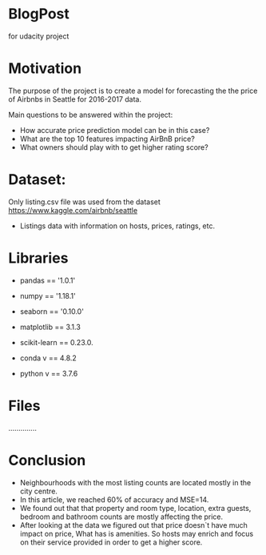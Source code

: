 # BlogPost
for udacity project
# Motivation

The purpose of the project is to create a model for forecasting the the price of Airbnbs in Seattle for 2016-2017 data.

Main questions to be answered within the project:

- How accurate price prediction model can be in this case?
- What are the top 10 features impacting AirBnB price?
- What owners should play with to get higher rating score?

# Dataset:
Only listing.csv file was used from the dataset
https://www.kaggle.com/airbnb/seattle

- Listings data with information on hosts, prices, ratings, etc.

# Libraries

 - pandas == '1.0.1'
 - numpy == '1.18.1'
 - seaborn == '0.10.0'
 - matplotlib == 3.1.3
 - scikit-learn ==  0.23.0.
 
 - conda v == 4.8.2
 - python v == 3.7.6



# Files

..............

# Conclusion
- Neighbourhoods with the most listing counts are located mostly in the city centre.
- In this article, we reached 60% of accuracy and MSE=14.
- We found out that that property and room type, location, extra guests, bedroom and bathroom counts are mostly affecting the price.
- After looking at the data we figured out that price doesn`t have much impact on price, What has is amenities. So hosts may enrich and focus on their service provided in order to get a higher score.


